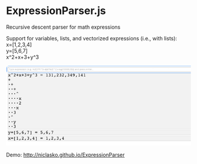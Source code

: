# ExpressionParser.js
Recursive descent parser for math expressions

Support for variables, lists, and vectorized expressions (i.e., with lists):<br>
x=[1,2,3,4]<br>
y=[5,6,7]<br>
x^2+x+3+y^3

![image](D68F5755-79C5-445F-97C3-01C5500C3C70.jpeg)

Demo: http://niclasko.github.io/ExpressionParser
